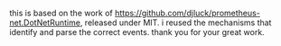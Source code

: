 ﻿this is based on the work of https://github.com/djluck/prometheus-net.DotNetRuntime, released under MIT.
i reused the mechanisms that identify and parse the correct events.
thank you for your great work.